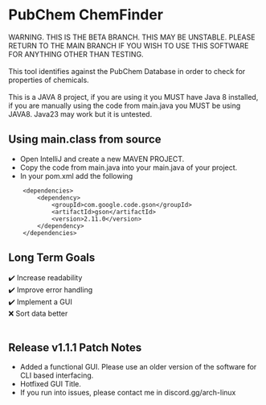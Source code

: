 # PubChem ChemFinder
WARNING. THIS IS THE BETA BRANCH. THIS MAY BE UNSTABLE. PLEASE RETURN TO THE MAIN BRANCH IF YOU WISH TO USE THIS SOFTWARE FOR ANYTHING OTHER THAN TESTING.<br>
<br>
This tool identifies against the PubChem Database in order to check for properties of chemicals.<br>
<br>
This is a JAVA 8 project, if you are using it you MUST have Java 8 installed, if you are manually using the code from main.java you MUST be using JAVA8. Java23 may work but it is untested.<br>

## Using main.class from source
- Open IntelliJ and create a new MAVEN PROJECT.<br>
- Copy the code from main.java into your main.java of your project.<br>
- In your pom.xml add the following<br>
```    
    <dependencies>
        <dependency>
            <groupId>com.google.code.gson</groupId>
            <artifactId>gson</artifactId>
            <version>2.11.0</version>
        </dependency>
    </dependencies>
```

## Long Term Goals
✔️ Increase readability<br>
✔️ Improve error handling<br>
✔️ Implement a GUI<br>
:x: Sort data better<br>
<br>
## Release v1.1.1 Patch Notes
- Added a functional GUI. Please use an older version of the software for CLI based interfacing.
- Hotfixed GUI Title.
- If you run into issues, please contact me in discord.gg/arch-linux


